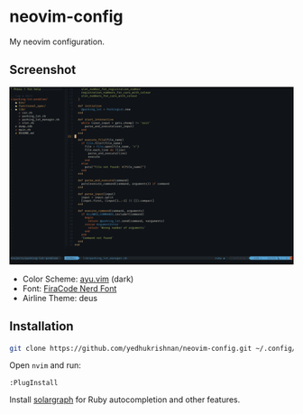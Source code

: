# neovim-config

My neovim configuration.

## Screenshot

![Sample Screenshot](https://raw.githubusercontent.com/yedhukrishnan/neovim-config/master/screenshots/sample.png)

- Color Scheme: [ayu.vim](https://github.com/ayu-theme/ayu-vim) (dark)
- Font: [FiraCode Nerd Font](https://github.com/ryanoasis/nerd-fonts/tree/master/patched-fonts/FiraCode)
- Airline Theme: deus



## Installation

``` bash
git clone https://github.com/yedhukrishnan/neovim-config.git ~/.config/nvim
```

Open `nvim` and run:

```
:PlugInstall
```

Install [solargraph](https://github.com/castwide/solargraph) for Ruby autocompletion and other features.
